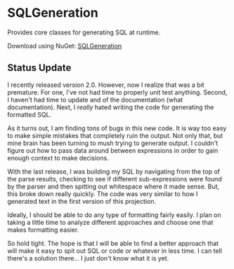 # SQLGeneration

Provides core classes for generating SQL at runtime.

Download using NuGet: [SQLGeneration](http://nuget.org/packages/SQLGeneration)

## Status Update
I recently released version 2.0. However, now I realize that was a bit premature. For one, I've not had time to properly unit test anything. Second, I haven't had time to update and of the documentation (what documentation). Next, I *really* hated writing the code for generating the formatted SQL.

As it turns out, I am finding tons of bugs in this new code. It is way too easy to make simple mistakes that completely ruin the output. Not only that, but mine brain has been turning to mush trying to generate output. I couldn't figure out how to pass data around between expressions in order to gain enough context to make decisions.

With the last release, I was building my SQL by navigating from the top of the parse results, checking to see if different sub-expressions were found by the parser and then spitting out whitespace where it made sense. But, this broke down really quickly. The code was very similar to how I generated text in the first version of this projection.

Ideally, I should be able to do any type of formatting fairly easily. I plan on taking a little time to analyze different approaches and choose one that makes formatting easier.

So hold tight. The hope is that I will be able to find a better approach that will make it easy to spit out SQL or code or whatever in less time. I can tell there's a solution there... I just don't know what it is yet.

